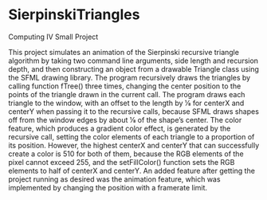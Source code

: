 # SierpinskiTriangles
Computing IV Small Project

This project simulates an animation of the Sierpinski recursive triangle algorithm by taking two command line arguments, side length and recursion depth, and then constructing an object from a drawable Triangle class using the SFML drawing library. The program recursively draws the triangles by calling function fTree() three times, changing the center position to the points of the triangle drawn in the current call.
The program draws each triangle to the window, with an offset to the length by 1⁄8 for centerX and centerY when passing it to the recursive calls, because SFML draws
shapes off from the window edges by about 1⁄8 of the shape’s center. The color feature, which produces a gradient color effect, is generated by the recursive call, setting the color elements of each triangle to a proportion of its position. However, the highest centerX and centerY that can successfully create a color is 510 for both of them, because the RGB elements of the pixel cannot exceed 255, and the setFillColor() function sets the RGB elements to half of centerX and centerY. An added feature after getting the project running as desired was the animation feature, which was implemented by changing the position with a framerate limit.
